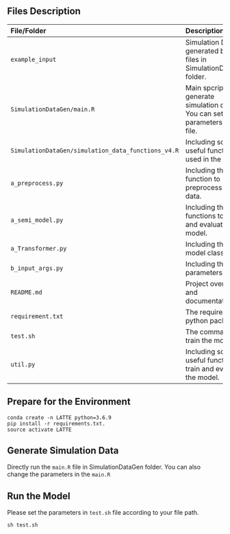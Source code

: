 
## Files Description

| File/Folder | Description |
| :--- | :--- |
| `example_input` | Simulation Data generated by the files in SimulationDataGen folder. |
| `SimulationDataGen/main.R` | Main spcript to generate simulation data. You can set parameters in the file.|
| `SimulationDataGen/simulation_data_functions_v4.R` | Including some useful functions used in the main.R.|
| `a_preprocess.py` | Including the function to preprocess the data. |
| `a_semi_model.py` | Including the functions to train and evaluate the model. |
| `a_Transformer.py` | Including the model class. |
| `b_input_args.py` | Including the parameters setting |
| `README.md` | Project overview and documentation. |
| `requirement.txt` | The required python packages. |
| `test.sh` | The command to train the model. |
| `util.py` | Including some useful functions to train and evaluate the model. |


## Prepare for the Environment

```
conda create -n LATTE python=3.6.9
pip install -r requirements.txt. 
source activate LATTE
```

## Generate Simulation Data

Directly run the `main.R` file in SimulationDataGen folder. You can also change the parameters in the `main.R`

## Run the Model

Please set the parameters in `test.sh` file according to your file path.
```
sh test.sh
```
